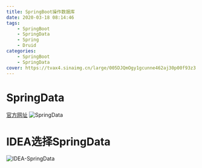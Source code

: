 ```yaml
---
title: SpringBoot操作数据库
date: 2020-03-18 08:14:46
tags:
    - SpringBoot
    - SpringData
    - Spring
    - Druid
categories: 
    - SpringBoot
    - SpringData
cover: https://tvax4.sinaimg.cn/large/005DJQmOgy1gcunne462aj30p00f93z3.jpg
---
```

# SpringData
[官方网址](https://spring.io/projects/spring-data)
![SpringData](https://tva4.sinaimg.cn/large/005DJQmOgy1gcxrtcyky9j313p0ehdhe.jpg)
# IDEA选择SpringData
![IDEA-SpringData](https://tva3.sinaimg.cn/large/005DJQmOgy1gcxs9vflgyj316l0gqwfo.jpg)